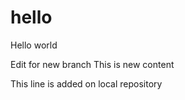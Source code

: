 # hello
Hello world

Edit for new branch
This is new content


This line is added on local repository